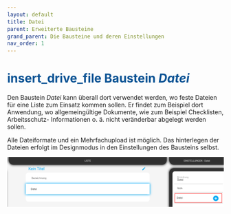 ```yaml
---
layout: default
title: Datei
parent: Erweiterte Bausteine
grand_parent: Die Bausteine und deren Einstellungen
nav_order: 1
---
```


# <span style="color:#0b5394"><span class="material-icons">insert_drive_file</span> **Baustein *Datei***</span>

Den Baustein *Datei* kann überall dort verwendet werden, wo feste Dateien für eine Liste zum Einsatz kommen sollen.
Er findet zum Beispiel dort Anwendung, wo allgemeingültige Dokumente, wie zum Beispiel Checklisten, Arbeitsschutz-
Informationen o. ä. nicht veränderbar abgelegt werden sollen.

Alle Dateiformate und ein Mehrfachupload ist möglich. Das hinterlegen der Dateien erfolgt im Designmodus in den
Einstellungen des Bausteins selbst.

![file](\assets\record-spec-settings\1file.png "file")